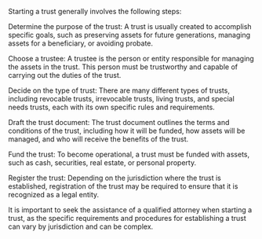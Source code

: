 Starting a trust generally involves the following steps:

Determine the purpose of the trust: A trust is usually created to accomplish specific goals, such as preserving assets for future generations, managing assets for a beneficiary, or avoiding probate.

Choose a trustee: A trustee is the person or entity responsible for managing the assets in the trust. This person must be trustworthy and capable of carrying out the duties of the trust.

Decide on the type of trust: There are many different types of trusts, including revocable trusts, irrevocable trusts, living trusts, and special needs trusts, each with its own specific rules and requirements.

Draft the trust document: The trust document outlines the terms and conditions of the trust, including how it will be funded, how assets will be managed, and who will receive the benefits of the trust.

Fund the trust: To become operational, a trust must be funded with assets, such as cash, securities, real estate, or personal property.

Register the trust: Depending on the jurisdiction where the trust is established, registration of the trust may be required to ensure that it is recognized as a legal entity.

It is important to seek the assistance of a qualified attorney when starting a trust, as the specific requirements and procedures for establishing a trust can vary by jurisdiction and can be complex.
